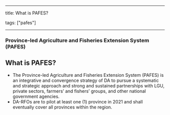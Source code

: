 
---

title: What is PAFES?

tags: ["pafes"]

---

### Province-led Agriculture and Fisheries Extension System (PAFES)

## What is PAFES?


 - The Province-led Agriculture and Fisheries Extension System (PAFES) is an integrative and convergence strategy of DA to pursue a systematic and strategic approach and strong and sustained partnerships with LGU, private sectors, farmers’ and fishers’ groups, and other national government agencies.
 - DA-RFOs are to pilot at least one (1) province in 2021 and shall eventually cover all provinces within the region.
